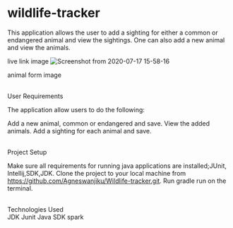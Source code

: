# wildlife-tracker
This application allows the user to add a sighting for either a common or endangered animal and view the sightings. One can also add a new animal and view the animals.

live link image
![Screenshot from 2020-07-17 15-58-16](https://user-images.githubusercontent.com/63198747/87788700-77b77880-c846-11ea-90e2-52bccf2699ed.png)


animal form image


<br>User Requirements<br>

The application allow users to do the following:

Add a new animal, common or endangered and save.
View the added animals.
Add a sighting for each animal and save.



<br>Project Setup<br>

Make sure all requirements for running java applications are installed;JUnit, Intellij,SDK,JDK.
Clone the project to your local machine from https://github.com/Agneswanjiku/Wildlife-tracker.git.
Run gradle run on the terminal.

<br>Technologies Used<br>
JDK
Junit
Java
SDK
spark
